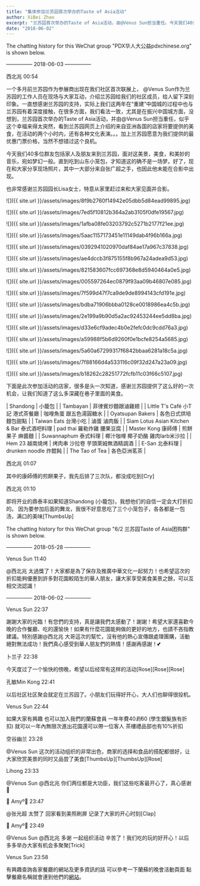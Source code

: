 ```yaml
---
title: "集体参加兰苏园首次举办的Taste of Asia活动"
author: XiBei Zhao
excerpt: "兰苏园首次举办的Taste of Asia活动，由@Venus Sun担当重任。今天我们40多位群友和他们的家属及朋友来到兰苏园，面对这美景，美食，和美妙的音乐，宛如梦幻一般。直到吃到山东小笼包，才知道这的确不是一场梦。"
date: "2018-06-02"
---
```


The chatting history for this WeChat group "PDX华人大公益pdxchinese.org" is shown below.

—————  2018-06-03  —————

西北兆  00:54

一个多月前兰苏园作为参展商出现在我们社区首次联展上， @Venus Sun作为兰苏园的工作人员在现场与大家互动，介绍兰苏园给我们的社区成员，给人留下深刻印象。一直想感谢兰苏园的支持，实际上我们这两年在“重建”中国城的过程中也与兰苏园有着深度接触，在很多方面，我们看法一致，尤其是在振兴中国城方面，没想到，兰苏园首次举办的Taste of Asia活动，并由@Venus Sun担当重任，似乎这个幸福来得太突然，看到兰苏园网页上介绍的来自亚洲各国的店家将要提供的美食，在活动的两个小时内，还有各种文化表演。。。加上兰苏园愿意为我们提供的最优惠门票价格，当然不想错过这个良机。

今天我们40多位群友包括家人及朋友来到兰苏园，面对这美景，美食，和美妙的音乐，宛如梦幻一般。直到吃到山东小笼包，才知道这的确不是一场梦。好了，现在和大家分享现场照片，其中一大部分来自张广超之手，也因此他未能在合影中出现。

也非常感谢兰苏园园长Lisa女士，特意从家里赶过来和大家见面并合影。

![]({{ site.url }}/assets/images/8f9b2760f14942e05dbb5d84ead99895.jpg)

![]({{ site.url }}/assets/images/7ed5f10812b364a2ab3105f0dfe19567.jpg)

![]({{ site.url }}/assets/images/1afba08fe03203792c5271b2177f21ee.jpg)

![]({{ site.url }}/assets/images/5aac1157173451e11149dab4f96b166a.jpg)

![]({{ site.url }}/assets/images/0392941020970daf84ae17a967c37838.jpg)

![]({{ site.url }}/assets/images/ae4dccb3f875155f8b967a24adea9d53.jpg)

![]({{ site.url }}/assets/images/821583607fcc697368e8d5940464a0e5.jpg)

![]({{ site.url }}/assets/images/005597264ec0879f93aa09b46807e085.jpg)

![]({{ site.url }}/assets/images/7f599d47f7ca9de9de8994143cfd191e.jpg)

![]({{ site.url }}/assets/images/bdba71906bbba0128ce0018986ea4c5b.jpg)

![]({{ site.url }}/assets/images/2e199a9b90d5a2ac92453244ee5dd8ba.jpg)

![]({{ site.url }}/assets/images/d33e6cf9adec4b0e2fefc0dc9cdd76a3.jpg)

![]({{ site.url }}/assets/images/a59988f5b6d9260f0e1bcfe8254a5685.jpg)

![]({{ site.url }}/assets/images/5a60a67299317f6842bbaa6281a18c5a.jpg)

![]({{ site.url }}/assets/images/7f88166d4a533116c09f32d247a23a09.jpg)

![]({{ site.url }}/assets/images/b18262c28251772fcfb11c03f66c5107.jpg)

下面是此次参加活动的店家，很多是头一次知道，感谢兰苏园提供了这么好的一次机会，让我们知道了这么多深藏在巷子里面的美食。

| Shandong | 小籠包 |
| Tambayan | 菲律賓炒麵跟滷雞翅 |
| Little T's Café 小T記 港式茶餐廳 | 咖哩魚蛋 跟五色湯圓糖水 |
| Oyatsupan Bakers | 各色日式烘培麵包甜點 |
| Taiwan Eats 台灣小吃 | 滷蛋 滷肉飯 |
| Siam Lotus Asian Kitchen & Bar 泰式酒吧料理 | pad thai 羅勒炸雞 腰果豆腐 |
| Master Kong 康師傅 | 煎餅果子 麻醬麵 |
| Suwannaphum 泰式料理 | 椰汁咖哩  椰子奶酪 雞肉larb米沙拉 |
| Hem 23 越南燒烤 | 烤肉串 沙拉卷 芋頭萊姆無酒精調酒 |
| E-San 北泰料理 | drunken noodle 炸餛飩 |
| The Tao of Tea | 各色亞洲茗茶 |

西北兆  01:07

其中的康師傅的煎餅果子，我先后排了三次队，都没成吃到[Cry]

西北兆  01:10

即将开业的鼎泰丰如果知道Shandong (小籠包)，我想他们的自信一定会大打折扣的。 因为要参加后面的舞龙，我很不好意思吃了三个小笼包子，各各都是一包汤，满口的美味[ThumbsUp]

The chatting history for this WeChat group "6/2 兰苏园Taste of Asia团购群" is shown below.

—————  2018-05-28  —————

Venus Sun  11:40

@西北兆  太過獎了！大家都是為了保存及推廣中華文化一起努力！也希望這次的折扣能夠優惠到許多對花園較陌生的華人朋友，讓大家享受美食美景之餘，可以互相交流認識！

—————  2018-06-02  —————

Venus Sun  22:37

謝謝大家的光臨！有您們的支持，真是讓我們太感動了！謝謝！希望大家還喜歡今晚的合作餐廳、吃的還愉快！如果有什麼花園能夠做的更好的地方，也請不吝指教建議。特別感謝@西北兆 大哥這次的幫忙，沒有他的熱心宣傳跟處理團購，活動絕對無法成功！我們真心感受到華人朋友們的熱情！感謝再感謝！💕

卜兰子  22:38

今天度过了一个愉快的傍晚，希望以后经常有这样的活动[Rose][Rose][Rose]

孔敏Min Kong  22:41

以后社区社区聚会就定在兰苏园了。小朋友们玩得好开心，大人们也聊得很投机。

Venus Sun  22:44

如果大家有興趣 也可以加入我們的蘭蘇會員 一年年費$40到$60 (學生銀髮族有折扣) 就可以一年內無限次進出花園還可以帶一位客人 茶樓禮品部也有10%折扣

空谷幽兰  23:28

@Venus Sun 这次的活动组织的非常出色，商家的选择和食品的搭配都很好，让大家欣赏美景的同时又品尝了美食[ThumbsUp][ThumbsUp][Rose]

Lihong  23:33

@Venus Sun @西北兆 你们两位都是大功臣，我们这些吃客最开心了，真心感谢🙏

🍁 Amyº🐻  23:47

@张光超 太赞了  回家看到美照刷屏  记录了大家的开心时刻[Clap]

🍁 Amyº🐻  23:49

@Venus Sun @西北兆  多谢 一起组织活动  辛苦了！我们吃的玩的好开心！以后多多举办大家有机会多聚聚[Trick]

Venus Sun  23:58

有興趣查詢各家餐廳的網站及更多資訊的話 可以參考一下蘭蘇的晚會活動頁面 點擊餐廳名稱就會連到他們的[網站](https://lansugarden.org/things-to-do/events/taste-of-asia)。
